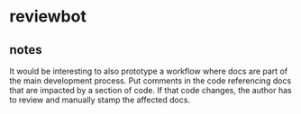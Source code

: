 # reviewbot

## notes

It would be interesting to also prototype a workflow where docs
are part of the main development process. Put comments in the
code referencing docs that are impacted by a section of code.
If that code changes, the author has to review and manually
stamp the affected docs.